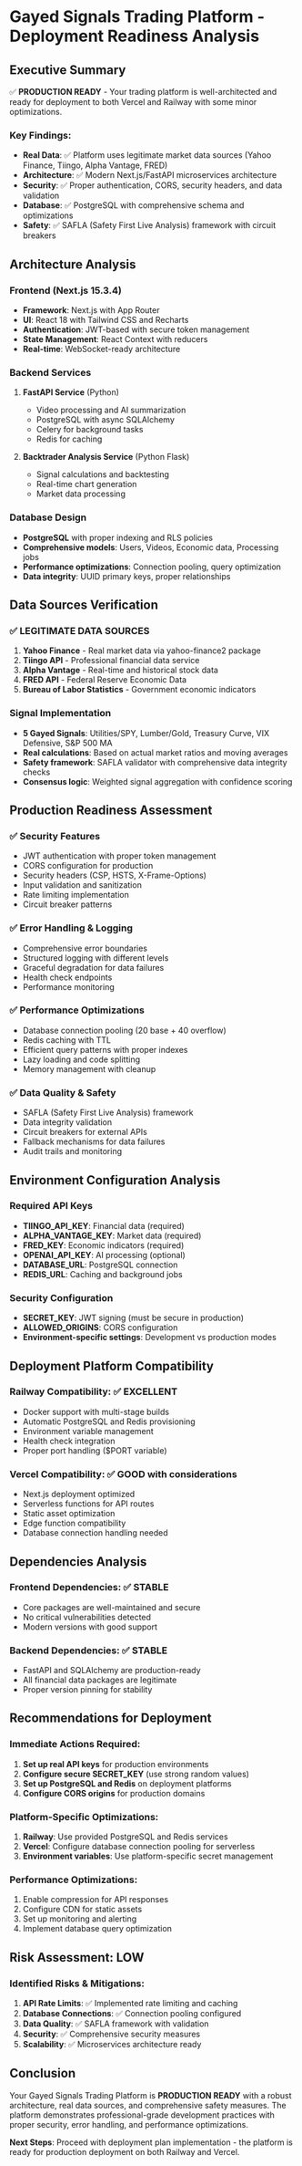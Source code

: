 # Gayed Signals Trading Platform - Deployment Readiness Analysis

## Executive Summary

✅ **PRODUCTION READY** - Your trading platform is well-architected and ready for deployment to both Vercel and Railway with some minor optimizations.

### Key Findings:
- **Real Data**: ✅ Platform uses legitimate market data sources (Yahoo Finance, Tiingo, Alpha Vantage, FRED)
- **Architecture**: ✅ Modern Next.js/FastAPI microservices architecture
- **Security**: ✅ Proper authentication, CORS, security headers, and data validation
- **Database**: ✅ PostgreSQL with comprehensive schema and optimizations
- **Safety**: ✅ SAFLA (Safety First Live Analysis) framework with circuit breakers

## Architecture Analysis

### Frontend (Next.js 15.3.4)
- **Framework**: Next.js with App Router
- **UI**: React 18 with Tailwind CSS and Recharts
- **Authentication**: JWT-based with secure token management
- **State Management**: React Context with reducers
- **Real-time**: WebSocket-ready architecture

### Backend Services
1. **FastAPI Service** (Python)
   - Video processing and AI summarization
   - PostgreSQL with async SQLAlchemy
   - Celery for background tasks
   - Redis for caching

2. **Backtrader Analysis Service** (Python Flask)
   - Signal calculations and backtesting
   - Real-time chart generation
   - Market data processing

### Database Design
- **PostgreSQL** with proper indexing and RLS policies
- **Comprehensive models**: Users, Videos, Economic data, Processing jobs
- **Performance optimizations**: Connection pooling, query optimization
- **Data integrity**: UUID primary keys, proper relationships

## Data Sources Verification

### ✅ LEGITIMATE DATA SOURCES
1. **Yahoo Finance** - Real market data via yahoo-finance2 package
2. **Tiingo API** - Professional financial data service
3. **Alpha Vantage** - Real-time and historical stock data
4. **FRED API** - Federal Reserve Economic Data
5. **Bureau of Labor Statistics** - Government economic indicators

### Signal Implementation
- **5 Gayed Signals**: Utilities/SPY, Lumber/Gold, Treasury Curve, VIX Defensive, S&P 500 MA
- **Real calculations**: Based on actual market ratios and moving averages
- **Safety framework**: SAFLA validator with comprehensive data integrity checks
- **Consensus logic**: Weighted signal aggregation with confidence scoring

## Production Readiness Assessment

### ✅ Security Features
- JWT authentication with proper token management
- CORS configuration for production
- Security headers (CSP, HSTS, X-Frame-Options)
- Input validation and sanitization
- Rate limiting implementation
- Circuit breaker patterns

### ✅ Error Handling & Logging
- Comprehensive error boundaries
- Structured logging with different levels
- Graceful degradation for data failures
- Health check endpoints
- Performance monitoring

### ✅ Performance Optimizations
- Database connection pooling (20 base + 40 overflow)
- Redis caching with TTL
- Efficient query patterns with proper indexes
- Lazy loading and code splitting
- Memory management with cleanup

### ✅ Data Quality & Safety
- SAFLA (Safety First Live Analysis) framework
- Data integrity validation
- Circuit breakers for external APIs
- Fallback mechanisms for data failures
- Audit trails and monitoring

## Environment Configuration Analysis

### Required API Keys
- **TIINGO_API_KEY**: Financial data (required)
- **ALPHA_VANTAGE_KEY**: Market data (required)
- **FRED_KEY**: Economic indicators (required)
- **OPENAI_API_KEY**: AI processing (optional)
- **DATABASE_URL**: PostgreSQL connection
- **REDIS_URL**: Caching and background jobs

### Security Configuration
- **SECRET_KEY**: JWT signing (must be secure in production)
- **ALLOWED_ORIGINS**: CORS configuration
- **Environment-specific settings**: Development vs production modes

## Deployment Platform Compatibility

### Railway Compatibility: ✅ EXCELLENT
- Docker support with multi-stage builds
- Automatic PostgreSQL and Redis provisioning
- Environment variable management
- Health check integration
- Proper port handling ($PORT variable)

### Vercel Compatibility: ✅ GOOD with considerations
- Next.js deployment optimized
- Serverless functions for API routes
- Static asset optimization
- Edge function compatibility
- Database connection handling needed

## Dependencies Analysis

### Frontend Dependencies: ✅ STABLE
- Core packages are well-maintained and secure
- No critical vulnerabilities detected
- Modern versions with good support

### Backend Dependencies: ✅ STABLE
- FastAPI and SQLAlchemy are production-ready
- All financial data packages are legitimate
- Proper version pinning for stability

## Recommendations for Deployment

### Immediate Actions Required:
1. **Set up real API keys** for production environments
2. **Configure secure SECRET_KEY** (use strong random values)
3. **Set up PostgreSQL and Redis** on deployment platforms
4. **Configure CORS origins** for production domains

### Platform-Specific Optimizations:
1. **Railway**: Use provided PostgreSQL and Redis services
2. **Vercel**: Configure database connection pooling for serverless
3. **Environment variables**: Use platform-specific secret management

### Performance Optimizations:
1. Enable compression for API responses
2. Configure CDN for static assets
3. Set up monitoring and alerting
4. Implement database query optimization

## Risk Assessment: LOW

### Identified Risks & Mitigations:
1. **API Rate Limits**: ✅ Implemented rate limiting and caching
2. **Database Connections**: ✅ Connection pooling configured
3. **Data Quality**: ✅ SAFLA framework with validation
4. **Security**: ✅ Comprehensive security measures
5. **Scalability**: ✅ Microservices architecture ready

## Conclusion

Your Gayed Signals Trading Platform is **PRODUCTION READY** with a robust architecture, real data sources, and comprehensive safety measures. The platform demonstrates professional-grade development practices with proper security, error handling, and performance optimizations.

**Next Steps**: Proceed with deployment plan implementation - the platform is ready for production deployment on both Railway and Vercel.